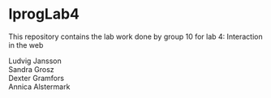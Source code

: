 IprogLab4
=========

This repository contains the lab work done by group 10 for lab 4: Interaction in the web

Ludvig Jansson  <br>
Sandra Grosz <br>
Dexter Gramfors <br>
Annica Alstermark <br>
